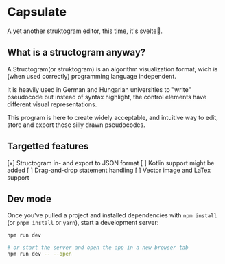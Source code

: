 # Capsulate

A yet another struktogram editor, this time, it's svelte🎉.

## What is a structogram anyway?

A Structogram(or struktogram) is an algorithm visualization format, wich is (when used correctly) programming language independent.

It is heavily used in German and Hungarian universities to "write" pseudocode but instead of syntax highlight, the control elements have different visual representations.

This program is here to create widely acceptable, and intuitive way to edit, store and export these silly drawn pseudocodes.

## Targetted features

[x] Structogram in- and export to JSON format
[ ] Kotlin support might be added
[ ] Drag-and-drop statement handling
[ ] Vector image and LaTex support

## Dev mode

Once you've pulled a project and installed dependencies with `npm install` (or `pnpm install` or `yarn`), start a development server:

```bash
npm run dev

# or start the server and open the app in a new browser tab
npm run dev -- --open
```
